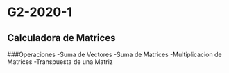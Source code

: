 # G2-2020-1
## Calculadora de Matrices
###Operaciones
  -Suma de Vectores
  -Suma de Matrices
  -Multiplicacion de Matrices
  -Transpuesta de una Matriz
###
